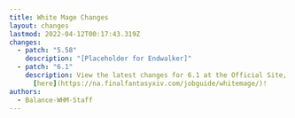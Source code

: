```yaml
---
title: White Mage Changes
layout: changes
lastmod: 2022-04-12T00:17:43.319Z
changes:
  - patch: "5.58"
    description: "[Placeholder for Endwalker]"
  - patch: "6.1"
    description: View the latest changes for 6.1 at the Official Site, located
      [here](https://na.finalfantasyxiv.com/jobguide/whitemage/)!
authors:
  - Balance-WHM-Staff
---
```

